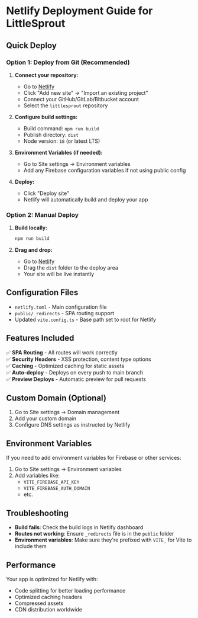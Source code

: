 # Netlify Deployment Guide for LittleSprout

## Quick Deploy

### Option 1: Deploy from Git (Recommended)

1. **Connect your repository:**
   - Go to [Netlify](https://app.netlify.com/)
   - Click "Add new site" → "Import an existing project"
   - Connect your GitHub/GitLab/Bitbucket account
   - Select the `littlesprout` repository

2. **Configure build settings:**
   - Build command: `npm run build`
   - Publish directory: `dist`
   - Node version: `18` (or latest LTS)

3. **Environment Variables (if needed):**
   - Go to Site settings → Environment variables
   - Add any Firebase configuration variables if not using public config

4. **Deploy:**
   - Click "Deploy site"
   - Netlify will automatically build and deploy your app

### Option 2: Manual Deploy

1. **Build locally:**
   ```bash
   npm run build
   ```

2. **Drag and drop:**
   - Go to [Netlify](https://app.netlify.com/)
   - Drag the `dist` folder to the deploy area
   - Your site will be live instantly

## Configuration Files

- `netlify.toml` - Main configuration file
- `public/_redirects` - SPA routing support
- Updated `vite.config.ts` - Base path set to root for Netlify

## Features Included

✅ **SPA Routing** - All routes will work correctly  
✅ **Security Headers** - XSS protection, content type options  
✅ **Caching** - Optimized caching for static assets  
✅ **Auto-deploy** - Deploys on every push to main branch  
✅ **Preview Deploys** - Automatic preview for pull requests  

## Custom Domain (Optional)

1. Go to Site settings → Domain management
2. Add your custom domain
3. Configure DNS settings as instructed by Netlify

## Environment Variables

If you need to add environment variables for Firebase or other services:

1. Go to Site settings → Environment variables
2. Add variables like:
   - `VITE_FIREBASE_API_KEY`
   - `VITE_FIREBASE_AUTH_DOMAIN`
   - etc.

## Troubleshooting

- **Build fails**: Check the build logs in Netlify dashboard
- **Routes not working**: Ensure `_redirects` file is in the `public` folder
- **Environment variables**: Make sure they're prefixed with `VITE_` for Vite to include them

## Performance

Your app is optimized for Netlify with:
- Code splitting for better loading performance
- Optimized caching headers
- Compressed assets
- CDN distribution worldwide 